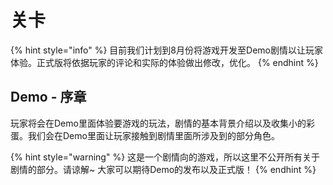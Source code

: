 # 关卡

{% hint style="info" %}
目前我们计划到8月份将游戏开发至Demo剧情以让玩家体验。正式版将依据玩家的评论和实际的体验做出修改，优化。
{% endhint %}

## Demo - 序章

玩家将会在Demo里面体验要游戏的玩法，剧情的基本背景介绍以及收集小的彩蛋。我们会在Demo里面让玩家接触到剧情里面所涉及到的部分角色。

{% hint style="warning" %}
这是一个剧情向的游戏，所以这里不公开所有关于剧情的部分。请谅解~ 大家可以期待Demo的发布以及正式版！
{% endhint %}



